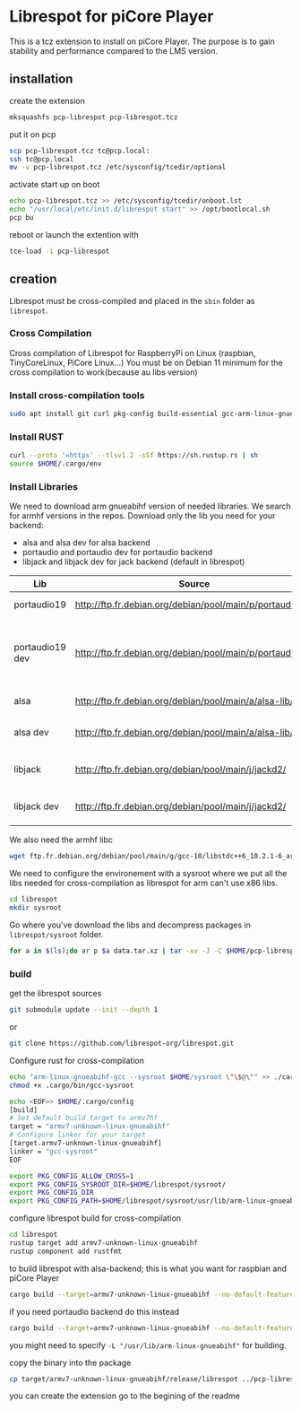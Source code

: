 # Librespot for piCore Player

This is a tcz extension to install on piCore Player.
The purpose is to gain stability and performance compared to the LMS version.

## installation

create the extension
```bash
mksquashfs pcp-librespot pcp-librespot.tcz
```
put it on pcp
```bash
scp pcp-librespot.tcz tc@pcp.local:
ssh tc@pcp.local
mv -v pcp-librespot.tcz /etc/sysconfig/tcedir/optional
```
activate start up on boot
```bash
echo pcp-librespot.tcz >> /etc/sysconfig/tcedir/onboot.lst
echo "/usr/local/etc/init.d/librespot start" >> /opt/bootlocal.sh 
pcp bu
```

reboot or launch the extention with
```bash
tce-load -i pcp-librespot
```
## creation

Librespot must be cross-compiled and placed in the `sbin` folder as `librespot`.

### Cross Compilation
Cross compilation of Librespot for RaspberryPi on Linux (raspbian, TinyCoreLinux, PiCore Linux...)
You must be on Debian 11 minimum for the cross compilation to work(because au libs version)

### Install cross-compilation tools

```bash
sudo apt install git curl pkg-config build-essential gcc-arm-linux-gnueabihf lib32stdc++6 libstdc++6:armhf
```

### Install RUST
```bash
curl --proto '=https' --tlsv1.2 -sSf https://sh.rustup.rs | sh
source $HOME/.cargo/env
```

### Install Libraries
We need to download arm gnueabihf version of needed libraries. We search for armhf versions in the repos. Download only the lib you need for your  backend:
 * alsa and alsa dev for alsa backend
 * portaudio and portaudio dev for portaudio backend
 * libjack and libjack dev for jack backend (default in librespot)

| Lib | Source | Name of package |
|-----|--------|-----------------|
| portaudio19 | http://ftp.fr.debian.org/debian/pool/main/p/portaudio19/ | libportaudio2_19.6.0-1.1_armhf.deb |
| portaudio19 dev | http://ftp.fr.debian.org/debian/pool/main/p/portaudio19/ | portaudio19-dev_19.6.0-1+deb10u1_armhf.deb or portaudio19-dev_19.6.0-1.1_armhf.deb |
| alsa| http://ftp.fr.debian.org/debian/pool/main/a/alsa-lib/ | libasound2_1.2.4-1.1_armhf.deb |
| alsa dev |  http://ftp.fr.debian.org/debian/pool/main/a/alsa-lib/ | libasound2-dev_1.2.4-1.1_armhf.deb |
| libjack | http://ftp.fr.debian.org/debian/pool/main/j/jackd2/ | libjack-jackd2-0_1.9.17~dfsg-1_armhf.deb |
| libjack dev | http://ftp.fr.debian.org/debian/pool/main/j/jackd2/ | libjack-jackd2-dev_1.9.17~dfsg-1_armhf.deb |

We also need the armhf libc 
```bash
wget ftp.fr.debian.org/debian/pool/main/g/gcc-10/libstdc++6_10.2.1-6_armhf.deb
```

We need to configure the environement with a sysroot where we put all the libs needed for cross-compilation as librespot for arm can't use x86 libs.
```bash
cd librespot
mkdir sysroot
```
Go where you've download the libs and decompress packages in `librespot/sysroot` folder.
```bash
for a in $(ls);do ar p $a data.tar.xz | tar -xv -J -C $HOME/pcp-librespot/librespot/sysroot;done
```

### build
get the librespot sources
```bash
git submodule update --init --depth 1
```
or
```bash
git clone https://github.com/librespot-org/librespot.git
```

Configure rust for cross-compilation
```bash
echo "arm-linux-gnueabihf-gcc --sysroot $HOME/sysroot \"\$@\"" >> ./cargo/bin/gcc-sysroot
chmod +x .cargo/bin/gcc-sysroot 

echo <EOF>> $HOME/.cargo/config
[build]
# Set default build target to armv7hf
target = "armv7-unknown-linux-gnueabihf"
# Configure linker for your target
[target.armv7-unknown-linux-gnueabihf]
linker = "gcc-sysroot"
EOF

export PKG_CONFIG_ALLOW_CROSS=1
export PKG_CONFIG_SYSROOT_DIR=$HOME/librespot/sysroot/
export PKG_CONFIG_DIR
export PKG_CONFIG_PATH=$HOME/librespot/sysroot/usr/lib/arm-linux-gnueabihf/pkgconfig/
```

configure librespot build for cross-compilation
```bash
cd librespot
rustup target add armv7-unknown-linux-gnueabihf
rustup component add rustfmt
```

to build librespot with alsa-backend; this is what you want for raspbian and piCore Player
```bash
cargo build --target=armv7-unknown-linux-gnueabihf --no-default-features --features "alsa-backend"
```

if you need portaudio backend do this instead
```bash
cargo build --target=armv7-unknown-linux-gnueabihf --no-default-features --features "portaudio-backend"
```

you might need to specify  `-L "/usr/lib/arm-linux-gnueabihf"` for building.


copy the binary into the package
```bash
cp target/armv7-unknown-linux-gnueabihf/release/librespot ../pcp-librespot/usr/local/sbin/
```
you can create the extension go to the begining of the readme

